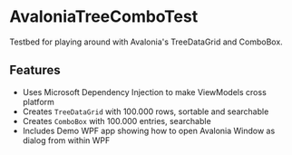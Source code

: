 # AvaloniaTreeComboTest

Testbed for playing around with Avalonia's TreeDataGrid and ComboBox.

## Features

* Uses Microsoft Dependency Injection to make ViewModels cross platform
* Creates `TreeDataGrid` with 100.000 rows, sortable and searchable
* Creates `ComboBox` with 100.000 entries, searchable
* Includes Demo WPF app showing how to open Avalonia Window as dialog from within WPF
